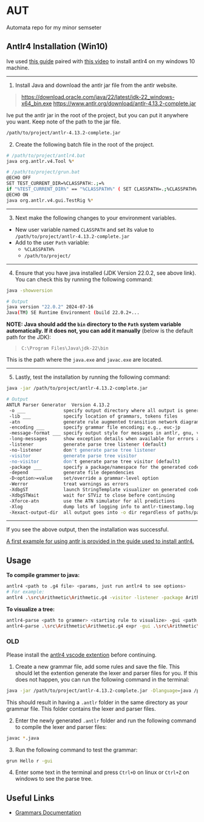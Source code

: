 # AUT
Automata repo for my minor semseter

## Antlr4 Installation (Win10)

Ive used [this guide](https://github.com/antlr/antlr4/blob/master/doc/getting-started.md#windows) paired with [this video](https://www.youtube.com/watch?v=p2gIBPz69DM) to install antlr4 on my windows 10 machine.

---
1. Install Java and download the antlr jar file from the antlr website. 
> https://download.oracle.com/java/22/latest/jdk-22_windows-x64_bin.exe
> https://www.antlr.org/download/antlr-4.13.2-complete.jar

Ive put the antlr jar in the root of the project, but you can put it anywhere you want. Keep note of the path to the jar file.
```bash
/path/to/project/antlr-4.13.2-complete.jar
```

2. Create the following batch file in the root of the project. 

```bash
# /path/to/project/antlr4.bat
java org.antlr.v4.Tool %*
```

```bash
# /path/to/project/grun.bat
@ECHO OFF
SET TEST_CURRENT_DIR=%CLASSPATH:.;=%
if "%TEST_CURRENT_DIR%" == "%CLASSPATH%" ( SET CLASSPATH=.;%CLASSPATH% )
@ECHO ON
java org.antlr.v4.gui.TestRig %*
```

---
3. Next make the following changes to your environment variables.
- New user variable named `CLASSPATH` and set its value to `/path/to/project/antlr-4.13.2-complete.jar`
- Add to the user `Path` variable:
  - `%CLASSPATH%`
  - `/path/to/project/`

---
4. Ensure that you have java installed (JDK Version 22.0.2, see above link). You can check this by running the following command:
```bash
java -showversion

# Output
java version "22.0.2" 2024-07-16
Java(TM) SE Runtime Environment (build 22.0.2+...
```

**NOTE: Java should add the `bin` directory to the `Path` system variable automatically. If it does not, you can add it manually** (below is the default path for the JDK):  
> `C:\Program Files\Java\jdk-22\bin`

This is the path where the `java.exe` and `javac.exe` are located.

---
5. Lastly, test the installation by running the following command:
```bash
java -jar /path/to/project/antlr-4.13.2-complete.jar

# Output
ANTLR Parser Generator  Version 4.13.2
 -o ___              specify output directory where all output is generated
 -lib ___            specify location of grammars, tokens files
 -atn                generate rule augmented transition network diagrams
 -encoding ___       specify grammar file encoding; e.g., euc-jp
 -message-format ___ specify output style for messages in antlr, gnu, vs2005
 -long-messages      show exception details when available for errors and warnings
 -listener           generate parse tree listener (default)
 -no-listener        don't generate parse tree listener
 -visitor            generate parse tree visitor
 -no-visitor         don't generate parse tree visitor (default)
 -package ___        specify a package/namespace for the generated code
 -depend             generate file dependencies
 -D<option>=value    set/override a grammar-level option
 -Werror             treat warnings as errors
 -XdbgST             launch StringTemplate visualizer on generated code
 -XdbgSTWait         wait for STViz to close before continuing
 -Xforce-atn         use the ATN simulator for all predictions
 -Xlog               dump lots of logging info to antlr-timestamp.log
 -Xexact-output-dir  all output goes into -o dir regardless of paths/package
```
---

If you see the above output, then the installation was successful.

[A first example for using antlr is provided in the guide used to install antlr4.](https://github.com/antlr/antlr4/blob/master/doc/getting-started.md#a-first-example)

## Usage

**To compile grammer to java:**
```bash
antlr4 <path to .g4 file> <params, just run antlr4 to see options>
# For example:
antlr4 .\src\Arithmetic\Arithmetic.g4 -visitor -listener -package Arithmetic -o .
```

**To visualize a tree:**
```bash
antlr4-parse <path to grammer> <starting rule to visualize> -gui <path to input txt, leave empty to have interactive input
antlr4-parse .\src\Arithmetic\Arithmetic.g4 expr -gui .\src\Arithmetic\input.txt
```


### OLD
Please install the [antlr4 vscode extention](https://marketplace.visualstudio.com/items?itemName=mike-lischke.vscode-antlr4) before continuing.

1. Create a new grammar file, add some rules and save the file. This should let the extention generate the lexer and parser files for you. If this does not happen, you can run the following command in the terminal:
```bash
java -jar /path/to/project/antlr-4.13.2-complete.jar -Dlanguage=java /path/to/project/YourGrammar.g4
```
This should result in having a `.antlr` folder in the same directory as your grammar file. This folder contains the lexer and parser files.

2. Enter the newly generated `.antlr` folder and run the following command to compile the lexer and parser files:
```bash
javac *.java
```

3. Run the following command to test the grammar:
```bash
grun Hello r -gui
```

4. Enter some text in the terminal and press `Ctrl+D` on linux or `Ctrl+Z` on windows to see the parse tree.

## Useful Links
- [Grammars Documentation](https://github.com/antlr/antlr4/blob/master/doc/grammars.md)